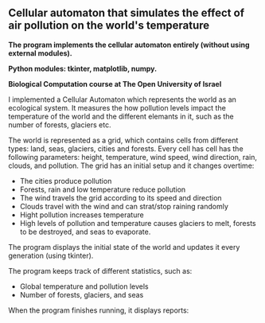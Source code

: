 Cellular automaton that simulates the effect of air pollution on the world's temperature
-----------
**The program implements the cellular automaton entirely (without using external modules).**

**Python modules: tkinter, matplotlib, numpy.**

**Biological Computation course at The Open University of Israel**

I implemented a Cellular Automaton which represents the world as an ecological system. It measures the how pollution levels impact the temperature of the world and the different elemants in it, such as the number of forests, glaciers etc.

The world is represented as a grid, which contains cells from different types: land, seas, glaciers, cities and forests. Every cell has cell has the following parameters: height, temperature, wind speed, wind direction, rain, clouds, and pollution.
The grid has an initial setup and it changes overtime:
- The cities produce pollution
- Forests, rain and low temperature reduce pollution
- The wind travels the grid according to its speed and direction
- Clouds travel with the wind and can strat/stop raining randomly
- Hight pollution increases temperature
- High levels of pollution and temperature causes glaciers to melt, forests to be destroyed, and seas to evaporate.

The program displays the initial state of the world and updates it every generation (using tkinter).

The program keeps track of different statistics, such as:
- Global temperature and pollution levels
- Number of forests, glaciers, and seas

When the program finishes running, it displays reports:

